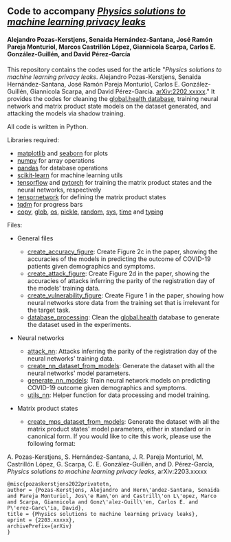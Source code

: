 ## Code to accompany *[Physics solutions to machine learning privacy leaks](https://www.arxiv.org/abs/2203.xxxxx)*
#### Alejandro Pozas-Kerstjens, Senaida Hernández-Santana, José Ramón Pareja Monturiol, Marcos Castrillón López, Giannicola Scarpa, Carlos E. González-Guillén, and David Pérez-García

This repository contains the codes used for the article "*Physics solutions to machine learning privacy leaks*. Alejandro Pozas-Kerstjens, Senaida Hernández-Santana, José Ramón Pareja Monturiol, Carlos E. González-Guillén, Giannicola Scarpa, and David Pérez-García. [arXiv:2202.xxxxx](https://www.arxiv.org/abs/2202.xxxxx)." It provides the codes for cleaning the [global.health database](https://global.health/), training neural network and matrix product state models on the dataset generated, and attacking the models via shadow training.

All code is written in Python.

Libraries required:
- [matplotlib](https://matplotlib.org/) and [seaborn](https://seaborn.pydata.org/) for plots
- [numpy](https://numpy.org) for array operations
- [pandas](https://pandas.pydata.org/) for database operations
- [scikit-learn](https://scikit-learn.org) for machine learning utils
- [tensorflow](https://www.tensorflow.org) and [pytorch](https://pytorch.org) for training the matrix product states and the neural networks, respectively
- [tensornetwork](https://tensornetwork.readthedocs.io/en/latest/) for defining the matrix product states
- [tqdm](https://tqdm.github.io/) for progress bars
- [copy](https://docs.python.org/3/library/copy.html), [glob](https://docs.python.org/3/library/glob.html), [os](https://docs.python.org/3/library/os.html), [pickle](https://docs.python.org/3/library/pickle.html), [random](https://docs.python.org/3/library/random.html), [sys](https://docs.python.org/3/library/sys.html), [time](https://docs.python.org/3/library/time.html) and [typing](https://docs.python.org/3/library/typing.html)

Files:

- General files
  - [create_accuracy_figure](https://github.com/apozas/private-tn/blob/main/create_accuracy_figure.py): Create Figure 2c in the paper, showing the accuracies of the models in predicting the outcome of COVID-19 patients given demographics and symptoms.
  - [create_attack_figure](https://github.com/apozas/private-tn/blob/main/create_attack_figure.py): Create Figure 2d in the paper, showing the accuracies of attacks inferring the parity of the registration day of the models' training data.
  - [create_vulnerability_figure](https://github.com/apozas/private-tn/blob/main/create_vulnerability_figure.py): Create Figure 1 in the paper, showing how neural networks store data from the training set that is irrelevant for the target task.
  - [database_processing](https://github.com/apozas/private-tn/blob/main/database_processing.py): Clean the [global.health](https://global.health/) database to generate the dataset used in the experiments.


- Neural networks
  - [attack_nn](https://github.com/apozas/private-tn/blob/main/neural_networks/attack_nn.py): Attacks inferring the parity of the registration day of the neural networks' training data.
  - [create_nn_dataset_from_models](https://github.com/apozas/private-tn/blob/main/neural_networks/create_nn_dataset_from_models.py): Generate the dataset with all the neural networks' model parameters.
  - [generate_nn_models](https://github.com/apozas/private-tn/blob/main/neural_networks/generate_nn_models.py): Train neural network models on predicting COVID-19 outcome given demographics and symptoms.
  - [utils_nn](https://github.com/apozas/private-tn/blob/main/neural_networks/utils_nn.py): Helper function for data processing and model training.


- Matrix product states
  - [create_mps_dataset_from_models](https://github.com/apozas/private-tn/blob/main/matrix_product_states/create_mps_dataset_from_models.py): Generate the dataset with all the matrix product states' model parameters, either in standard or in canonical form.
If you would like to cite this work, please use the following format:

A. Pozas-Kerstjens, S. Hernández-Santana, J. R. Pareja Monturiol, M. Castrillón López, G. Scarpa, C. E. González-Guillén, and D. Pérez-García, _Physics solutions to machine learning privacy leaks_, arXiv:2203.xxxxx

```
@misc{pozaskerstjens2022privatetn,
author = {Pozas-Kerstjens, Alejandro and Hern\'andez-Santana, Senaida and Pareja Monturiol, Jos\'e Ram\'on and Castrill\'on L\'opez, Marco and Scarpa, Giannicola and Gonz\'alez-Guill\'en, Carlos E. and P\'erez-Garc\'ia, David},
title = {Physics solutions to machine learning privacy leaks},
eprint = {2203.xxxxx},
archivePrefix={arXiv}
}
```
